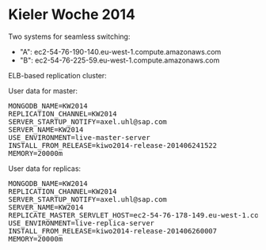 # Kieler Woche 2014

Two systems for seamless switching:

 - "A": ec2-54-76-190-140.eu-west-1.compute.amazonaws.com
 - "B": ec2-54-76-225-59.eu-west-1.compute.amazonaws.com

ELB-based replication cluster:

User data for master:

<pre>
MONGODB_NAME=KW2014
REPLICATION_CHANNEL=KW2014
SERVER_STARTUP_NOTIFY=axel.uhl@sap.com
SERVER_NAME=KW2014
USE_ENVIRONMENT=live-master-server
INSTALL_FROM_RELEASE=kiwo2014-release-201406241522
MEMORY=20000m
</pre>

User data for replicas:

<pre>
MONGODB_NAME=KW2014
REPLICATION_CHANNEL=KW2014
SERVER_STARTUP_NOTIFY=axel.uhl@sap.com
SERVER_NAME=KW2014
REPLICATE_MASTER_SERVLET_HOST=ec2-54-76-178-149.eu-west-1.compute.amazonaws.com
USE_ENVIRONMENT=live-replica-server
INSTALL_FROM_RELEASE=kiwo2014-release-201406260007
MEMORY=20000m
</pre>